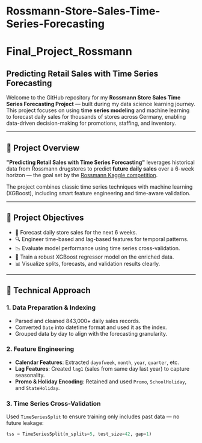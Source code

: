 # Rossmann-Store-Sales-Time-Series-Forecasting

# Final_Project_Rossmann

## Predicting Retail Sales with Time Series Forecasting

Welcome to the GitHub repository for my **Rossmann Store Sales Time Series Forecasting Project** — built during my data science learning journey. This project focuses on using **time series modeling** and machine learning to forecast daily sales for thousands of stores across Germany, enabling data-driven decision-making for promotions, staffing, and inventory.

---

## 🧠 Project Overview

**"Predicting Retail Sales with Time Series Forecasting"** leverages historical data from Rossmann drugstores to predict **future daily sales** over a 6-week horizon — the goal set by the [Rossmann Kaggle competition](https://www.kaggle.com/competitions/rossmann-store-sales).

The project combines classic time series techniques with machine learning (XGBoost), including smart feature engineering and time-aware validation.

---

## 🎯 Project Objectives

- 📆 Forecast daily store sales for the next 6 weeks.
- 🔍 Engineer time-based and lag-based features for temporal patterns.
- 📉 Evaluate model performance using time series cross-validation.
- 🧠 Train a robust XGBoost regressor model on the enriched data.
- 📊 Visualize splits, forecasts, and validation results clearly.

---

## 🔧 Technical Approach

### 1. Data Preparation & Indexing

- Parsed and cleaned 843,000+ daily sales records.
- Converted `Date` into datetime format and used it as the index.
- Grouped data by day to align with the forecasting granularity.

### 2. Feature Engineering

- **Calendar Features**: Extracted `dayofweek`, `month`, `year`, `quarter`, etc.
- **Lag Features**: Created `lag1` (sales from same day last year) to capture seasonality.
- **Promo & Holiday Encoding**: Retained and used `Promo`, `SchoolHoliday`, and `StateHoliday`.

### 3. Time Series Cross-Validation

Used `TimeSeriesSplit` to ensure training only includes past data — no future leakage:

```python
tss = TimeSeriesSplit(n_splits=5, test_size=42, gap=1)
